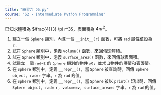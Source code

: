 ```yaml
---
title: "練習六 Q6.py"
course: "S2 - Intermediate Python Programming"
---
```


已知求體積為 $\frac{4}{3} \pi r^3$，表面積為 $4\pi r^2$。

1. 建立一個 `Sphere` 類別，內含一個 `__init__(r)` 函數，可將 `rad` 屬性值設為 `r`。
2. 試在 `Sphere` 類別中，定義 `volume()` 函數，來回傳球體積。
3. 試在 `Sphere` 類別中，定義 `surface_area()` 函數，來回傳球表面積。
4. 試建立一個 `rad=2` 的 `Sphere` 類別的物件 `s0`，並求出物件的體積和表面積。
5. 在 `Sphere` 類別中，定義 `__repr__()`，當 `Sphere` 被查詢時，回傳 `Sphere object, rad=r` 字串。`r` 為 `rad` 的值。
6. 在 `Sphere` 類別中，定義 `__repr__()`，當 `Sphere` 被以 `print()` 印出時，回傳 `Sphere object, rad= r, volume=v, surface_area=s` 字串。`r` 為 `rad` 的值。
